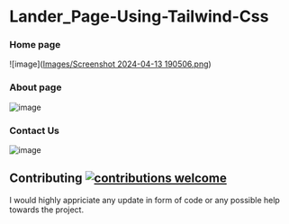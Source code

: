 ﻿# **Lander_Page-Using-Tailwind-Css**

### Home page
![image]([Images/Screenshot 2024-04-13 190506.png](https://github.com/Ashish-Ujjwal/Lander_Page-Using-Tailwind-Css/blob/main/Images/Screenshot%202024-04-13%20190506.png))

### About page
![image](Images/Imgae1.png)

### Contact Us
![image](Img/Contact.png)

## Contributing [![contributions welcome](https://img.shields.io/badge/contributions-welcome-brightgreen.svg?style=flat)](https://github.com/dwyl/esta/issues)
I would highly appriciate any update in form of code or any possible help towards the project.

